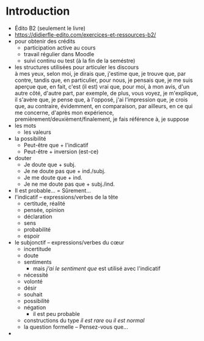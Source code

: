 # Introduction

- Édito B2 (seulement le livre)
- https://didierfle-edito.com/exercices-et-ressources-b2/
- pour obtenir des crédits
	- participation active au cours
	- travail régulier dans Moodle
	- suivi continu ou test (à la fin de la seméstre)
- les structures utilisées pour articuler les discours  
	à mes yeux, selon moi, je dirais que, j'estime que, je trouve que, par contre, tandis que, en particulier, pour nous, je pensais que, je me suis aperçue que, en fait, c'est (il est) vrai que, pour moi, à mon avis, d'un autre côté, d'autre part, par exemple, de plus, vous voyez, je m'explique, il s'avère que, je pense que, à l'opposé, j'ai l'impression que, je crois que, au contraire, évidemment, en comparaison, par ailleurs, en ce qui me concerne, d'après mon expérience, premièrement/deuxièment/finalement, je fais référence à, je suppose
- les mots
	- les valeurs
- la possibilité
	- Peut-être que + l'indicatif
	- Peut-être + inversion (est-ce)
- douter
	- Je doute que + subj.
	- Je ne doute pas que + ind./subj.
	- Je me doute que + ind.
	- Je ne me doute pas que + subj./ind.
- Il est probable... = Sûrement...
- l'indicatif – expressions/verbes de la tête
	- certitude, réalité
	- pensée, opinion
	- déclaration
	- sens
	- probabilité
	- espoir
- le subjonctif – expressions/verbes du cœur
	- incertitude
	- doute
	- sentiments
		- mais *j'ai le sentiment que* est utilisé avec l'indicatif
	- nécessité
	- volonté
	- désir
	- souhait
	- possibilité
	- négation
		- il est peu probable
	- constructions du type *il est rare* ou *il est normal*
	- la question formelle – Pensez-vous que...
- 